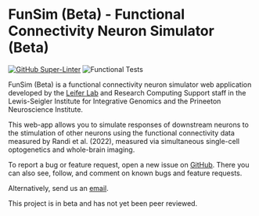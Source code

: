 # FunSim (Beta) - Functional Connectivity Neuron Simulator (Beta)

[![GitHub Super-Linter](https://github.com/Princeton-LSI-ResearchComputing/neuron-simulator/workflows/Super-Linter/badge.svg)](https://github.com/marketplace/actions/super-linter)
![Functional Tests](https://github.com/Princeton-LSI-ResearchComputing/neuron-simulator/workflows/Functional%20Tests/badge.svg)

FunSim (Beta) is a functional connectivity neuron simulator web application
developed by the [Leifer Lab](http://leiferlab.princeton.edu/) and Research
Computing Support staff in the Lewis-Seigler Institute for Integrative Genomics
and the Prineeton Neuroscience Institute.

This web-app allows you to simulate responses of downstream neurons to the
stimulation of other neurons using the functional connectivity data measured by
Randi et al. (2022), measured via simultaneous single-cell optogenetics and
whole-brain imaging.

To report a bug or feature request, open a new issue on
[GitHub](https://github.com/PrincetonUniversity/neuron-simulator/issues). There you
can also see, follow, and comment on known bugs and feature requests.

Alternatively, send us an [email](mailto:leifer@princeton.edu).

This project is in beta and has not yet been peer reviewed.
